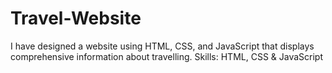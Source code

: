 # Travel-Website

I have designed a website using HTML, CSS, and JavaScript that displays comprehensive information about travelling.
Skills: HTML, CSS & JavaScript
